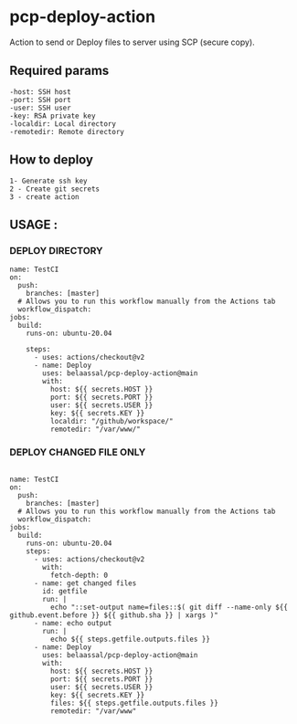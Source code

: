 # pcp-deploy-action

Action to send or Deploy files to server using SCP (secure copy).

## Required params

```
-host: SSH host
-port: SSH port
-user: SSH user
-key: RSA private key
-localdir: Local directory
-remotedir: Remote directory
```

## How to deploy

    1- Generate ssh key
    2 - Create git secrets
    3 - create action

## USAGE :

### DEPLOY DIRECTORY

```
name: TestCI
on:
  push:
    branches: [master]
  # Allows you to run this workflow manually from the Actions tab
  workflow_dispatch:
jobs:
  build:
    runs-on: ubuntu-20.04

    steps:
      - uses: actions/checkout@v2
      - name: Deploy
        uses: belaassal/pcp-deploy-action@main
        with:
          host: ${{ secrets.HOST }}
          port: ${{ secrets.PORT }}
          user: ${{ secrets.USER }}
          key: ${{ secrets.KEY }}
          localdir: "/github/workspace/"
          remotedir: "/var/www/"

```

### DEPLOY CHANGED FILE ONLY

```

name: TestCI
on:
  push:
    branches: [master]
  # Allows you to run this workflow manually from the Actions tab
  workflow_dispatch:
jobs:
  build:
    runs-on: ubuntu-20.04
    steps:
      - uses: actions/checkout@v2
        with:
          fetch-depth: 0
      - name: get changed files
        id: getfile
        run: |
          echo "::set-output name=files::$( git diff --name-only ${{ github.event.before }} ${{ github.sha }} | xargs )"
      - name: echo output
        run: |
          echo ${{ steps.getfile.outputs.files }}
      - name: Deploy
        uses: belaassal/pcp-deploy-action@main
        with:
          host: ${{ secrets.HOST }}
          port: ${{ secrets.PORT }}
          user: ${{ secrets.USER }}
          key: ${{ secrets.KEY }}
          files: ${{ steps.getfile.outputs.files }}
          remotedir: "/var/www"

```
